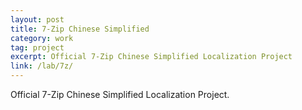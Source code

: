 ```yaml
---
layout: post
title: 7-Zip Chinese Simplified
category: work
tag: project
excerpt: Official 7-Zip Chinese Simplified Localization Project
link: /lab/7z/
---
```


<p>Official 7-Zip Chinese Simplified Localization Project.</p>
